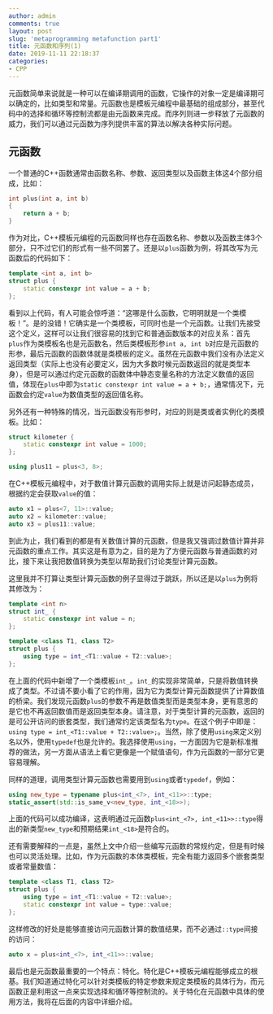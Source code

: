 ```yaml
---
author: admin
comments: true
layout: post
slug: 'metaprogramming metafunction part1'
title: 元函数和序列(1)
date: 2019-11-11 22:18:37
categories:
- CPP
---
```


元函数简单来说就是一种可以在编译期调用的函数，它操作的对象一定是编译期可以确定的，比如类型和常量。元函数也是模板元编程中最基础的组成部分，甚至代码中的选择和循环等控制流都是由元函数来完成。而序列则进一步释放了元函数的威力，我们可以通过元函数为序列提供丰富的算法以解决各种实际问题。

## 元函数

一个普通的C++函数通常由函数名称、参数、返回类型以及函数主体这4个部分组成，比如：

``` c++
int plus(int a, int b)
{
	return a + b;
}
```

作为对比，C++模板元编程的元函数同样也存在函数名称、参数以及函数主体3个部分，只不过它们的形式有一些不同罢了。还是以`plus`函数为例，将其改写为元函数后的代码如下：

``` c++
template <int a, int b>
struct plus {
	static constexpr int value = a + b;
};
```

看到以上代码，有人可能会惊呼道：“这哪是什么函数，它明明就是一个类模板！”。是的没错！它确实是一个类模板，可同时也是一个元函数。让我们先接受这个定义，这样可以让我们很容易的找到它和普通函数版本的对应关系：首先`plus`作为类模板名也是元函数名，然后类模板形参`int a, int b`对应是元函数的形参，最后元函数的函数体就是类模板的定义。虽然在元函数中我们没有办法定义返回类型（实际上也没有必要定义，因为大多数时候元函数返回的就是类型本身），但是可以通过约定元函数的函数体中静态变量名称的方法定义数值的返回值，体现在`plus`中即为`static constexpr int value = a + b;`，通常情况下，元函数会约定`value`为数值类型的返回值名称。

另外还有一种特殊的情况，当元函数没有形参时，对应的则是类或者实例化的类模板。比如：

``` c++
struct kilometer {
	static constexpr int value = 1000;
};

using plus11 = plus<3, 8>;
```

在C++模板元编程中，对于数值计算元函数的调用实际上就是访问起静态成员，根据约定会获取`value`的值：

``` c++
auto x1 = plus<7, 11>::value;
auto x2 = kilometer::value;
auto x3 = plus11::value;
```

到此为止，我们看到的都是有关数值计算的元函数，但是我又强调过数值计算并非元函数的重点工作。其实这是有意为之，目的是为了方便元函数与普通函数的对比，接下来让我把数值转换为类型以帮助我们讨论类型计算元函数。

这里我并不打算让类型计算元函数的例子显得过于跳跃，所以还是以`plus`为例将其修改为：

``` c++
template <int n>
struct int_ {
	static constexpr int value = n;
};

template <class T1, class T2>
struct plus {
	using type = int_<T1::value + T2::value>;
};
```

在上面的代码中新增了一个类模板`int_`。`int_`的实现非常简单，只是将数值转换成了类型。不过请不要小看了它的作用，因为它为类型计算元函数提供了计算数值的桥梁。我们发现元函数`plus`的参数不再是数值类型而是类型本身，更有意思的是它也不再返回数值而是返回类型本身。请注意，对于类型计算的元函数，返回的是可公开访问的嵌套类型，我们通常约定该类型名为`type`。在这个例子中即是：`using type = int_<T1::value + T2::value>;`。当然，除了使用`using`来定义别名以外，使用`typedef`也是允许的。我选择使用`using`，一方面因为它是新标准推荐的做法，另一方面从语法上看它更像是一个赋值语句，作为元函数的一部分它更容易理解。

同样的道理，调用类型计算元函数也需要用到`using`或者`typedef`，例如：

``` c++
using new_type = typename plus<int_<7>, int_<11>>::type;
static_assert(std::is_same_v<new_type, int_<18>>);
```

上面的代码可以成功编译，这表明通过元函数`plus<int_<7>, int_<11>>::type`得出的新类型`new_type`和预期结果`int_<18>`是符合的。

还有需要解释的一点是，虽然上文中介绍一些编写元函数的常规约定，但是有时候也可以灵活处理。比如，作为元函数的本体类模板，完全有能力返回多个嵌套类型或者常量数值：

``` c++
template <class T1, class T2>
struct plus {
	using type = int_<T1::value + T2::value>;
	static constexpr int value = type::value;
};
```

这样修改的好处是能够直接访问元函数计算的数值结果，而不必通过`::type`间接的访问：

``` c++
auto x = plus<int_<7>, int_<11>>::value;
```

最后也是元函数最重要的一个特点：特化。特化是C++模板元编程能够成立的根基。我们知道通过特化可以针对类模板的特定参数来规定类模板的具体行为，而元函数正是利用这一点来实现选择和循环等控制流的。关于特化在元函数中具体的使用方法，我将在后面的内容中详细介绍。
